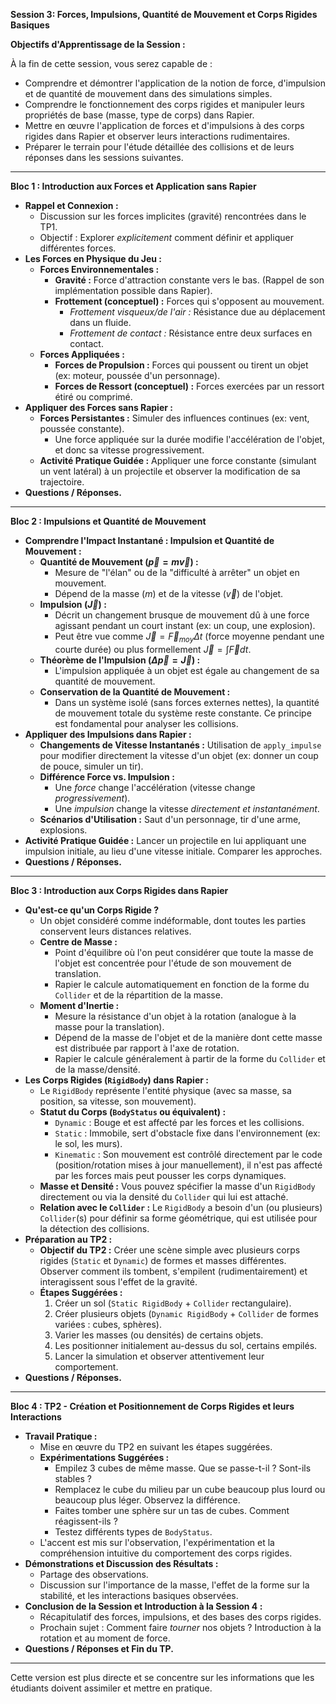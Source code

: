 
**Session 3: Forces, Impulsions, Quantité de Mouvement et Corps Rigides Basiques**

**Objectifs d'Apprentissage de la Session :**

À la fin de cette session, vous serez capable de :

*   Comprendre et démontrer l'application de la notion de force, d'impulsion et de quantité de mouvement dans des simulations simples.
*   Comprendre le fonctionnement des corps rigides et manipuler leurs propriétés de base (masse, type de corps) dans Rapier.
*   Mettre en œuvre l'application de forces et d'impulsions à des corps rigides dans Rapier et observer leurs interactions rudimentaires.
*   Préparer le terrain pour l'étude détaillée des collisions et de leurs réponses dans les sessions suivantes.

---

**Bloc 1 : Introduction aux Forces et Application sans Rapier**

*   **Rappel et Connexion :**
    *   Discussion sur les forces implicites (gravité) rencontrées dans le TP1.
    *   Objectif : Explorer *explicitement* comment définir et appliquer différentes forces.
*   **Les Forces en Physique du Jeu :**
    *   **Forces Environnementales :**
        *   **Gravité :** Force d'attraction constante vers le bas. (Rappel de son implémentation possible dans Rapier).
        *   **Frottement (conceptuel) :** Forces qui s'opposent au mouvement.
            *   *Frottement visqueux/de l'air :* Résistance due au déplacement dans un fluide.
            *   *Frottement de contact :* Résistance entre deux surfaces en contact.
    *   **Forces Appliquées :**
        *   **Forces de Propulsion :** Forces qui poussent ou tirent un objet (ex: moteur, poussée d'un personnage).
        *   **Forces de Ressort (conceptuel) :** Forces exercées par un ressort étiré ou comprimé.
*   **Appliquer des Forces sans Rapier :**
    *   **Forces Persistantes :** Simuler des influences continues (ex: vent, poussée constante).
        *   Une force appliquée sur la durée modifie l'accélération de l'objet, et donc sa vitesse progressivement.
    *   **Activité Pratique Guidée :** Appliquer une force constante (simulant un vent latéral) à un projectile et observer la modification de sa trajectoire.
*   **Questions / Réponses.**

---

**Bloc 2 : Impulsions et Quantité de Mouvement**

*   **Comprendre l'Impact Instantané : Impulsion et Quantité de Mouvement :**
    *   **Quantité de Mouvement ($\vec{p} = m \vec{v}$) :**
        *   Mesure de "l'élan" ou de la "difficulté à arrêter" un objet en mouvement.
        *   Dépend de la masse ($m$) et de la vitesse ($\vec{v}$) de l'objet.
    *   **Impulsion ($\vec{J}$) :**
        *   Décrit un changement brusque de mouvement dû à une force agissant pendant un court instant (ex: un coup, une explosion).
        *   Peut être vue comme $\vec{J} = \vec{F}_{moy} \Delta t$ (force moyenne pendant une courte durée) ou plus formellement $\vec{J} = \int \vec{F} dt$.
    *   **Théorème de l'Impulsion ($\Delta \vec{p} = \vec{J}$) :**
        *   L'impulsion appliquée à un objet est égale au changement de sa quantité de mouvement.
    *   **Conservation de la Quantité de Mouvement :**
        *   Dans un système isolé (sans forces externes nettes), la quantité de mouvement totale du système reste constante. Ce principe est fondamental pour analyser les collisions.
*   **Appliquer des Impulsions dans Rapier :**
    *   **Changements de Vitesse Instantanés :** Utilisation de `apply_impulse` pour modifier directement la vitesse d'un objet (ex: donner un coup de pouce, simuler un tir).
    *   **Différence Force vs. Impulsion :**
        *   Une *force* change l'accélération (vitesse change *progressivement*).
        *   Une *impulsion* change la vitesse *directement et instantanément*.
    *   **Scénarios d'Utilisation :** Saut d'un personnage, tir d'une arme, explosions.
*   **Activité Pratique Guidée :** Lancer un projectile en lui appliquant une impulsion initiale, au lieu d'une vitesse initiale. Comparer les approches.
*   **Questions / Réponses.**

---

**Bloc 3 : Introduction aux Corps Rigides dans Rapier**

*   **Qu'est-ce qu'un Corps Rigide ?**
    *   Un objet considéré comme indéformable, dont toutes les parties conservent leurs distances relatives.
    *   **Centre de Masse :**
        *   Point d'équilibre où l'on peut considérer que toute la masse de l'objet est concentrée pour l'étude de son mouvement de translation.
        *   Rapier le calcule automatiquement en fonction de la forme du `Collider` et de la répartition de la masse.
    *   **Moment d'Inertie :**
        *   Mesure la résistance d'un objet à la rotation (analogue à la masse pour la translation).
        *   Dépend de la masse de l'objet et de la manière dont cette masse est distribuée par rapport à l'axe de rotation.
        *   Rapier le calcule généralement à partir de la forme du `Collider` et de la masse/densité.
*   **Les Corps Rigides (`RigidBody`) dans Rapier :**
    *   Le `RigidBody` représente l'entité physique (avec sa masse, sa position, sa vitesse, son mouvement).
    *   **Statut du Corps (`BodyStatus` ou équivalent) :**
        *   `Dynamic` : Bouge et est affecté par les forces et les collisions.
        *   `Static` : Immobile, sert d'obstacle fixe dans l'environnement (ex: le sol, les murs).
        *   `Kinematic` : Son mouvement est contrôlé directement par le code (position/rotation mises à jour manuellement), il n'est pas affecté par les forces mais peut pousser les corps dynamiques.
    *   **Masse et Densité :** Vous pouvez spécifier la masse d'un `RigidBody` directement ou via la densité du `Collider` qui lui est attaché.
    *   **Relation avec le `Collider` :** Le `RigidBody` a besoin d'un (ou plusieurs) `Collider`(s) pour définir sa forme géométrique, qui est utilisée pour la détection des collisions.
*   **Préparation au TP2 :**
    *   **Objectif du TP2 :** Créer une scène simple avec plusieurs corps rigides (`Static` et `Dynamic`) de formes et masses différentes. Observer comment ils tombent, s'empilent (rudimentairement) et interagissent sous l'effet de la gravité.
    *   **Étapes Suggérées :**
        1.  Créer un sol (`Static RigidBody` + `Collider` rectangulaire).
        2.  Créer plusieurs objets (`Dynamic RigidBody` + `Collider` de formes variées : cubes, sphères).
        3.  Varier les masses (ou densités) de certains objets.
        4.  Les positionner initialement au-dessus du sol, certains empilés.
        5.  Lancer la simulation et observer attentivement leur comportement.
*   **Questions / Réponses.**

---

**Bloc 4 : TP2 - Création et Positionnement de Corps Rigides et leurs Interactions**

*   **Travail Pratique :**
    *   Mise en œuvre du TP2 en suivant les étapes suggérées.
    *   **Expérimentations Suggérées :**
        *   Empilez 3 cubes de même masse. Que se passe-t-il ? Sont-ils stables ?
        *   Remplacez le cube du milieu par un cube beaucoup plus lourd ou beaucoup plus léger. Observez la différence.
        *   Faites tomber une sphère sur un tas de cubes. Comment réagissent-ils ?
        *   Testez différents types de `BodyStatus`.
    *   L'accent est mis sur l'observation, l'expérimentation et la compréhension intuitive du comportement des corps rigides.
*   **Démonstrations et Discussion des Résultats :**
    *   Partage des observations.
    *   Discussion sur l'importance de la masse, l'effet de la forme sur la stabilité, et les interactions basiques observées.
*   **Conclusion de la Session et Introduction à la Session 4 :**
    *   Récapitulatif des forces, impulsions, et des bases des corps rigides.
    *   Prochain sujet : Comment faire *tourner* nos objets ? Introduction à la rotation et au moment de force.
*   **Questions / Réponses et Fin du TP.**

---

Cette version est plus directe et se concentre sur les informations que les étudiants doivent assimiler et mettre en pratique.
